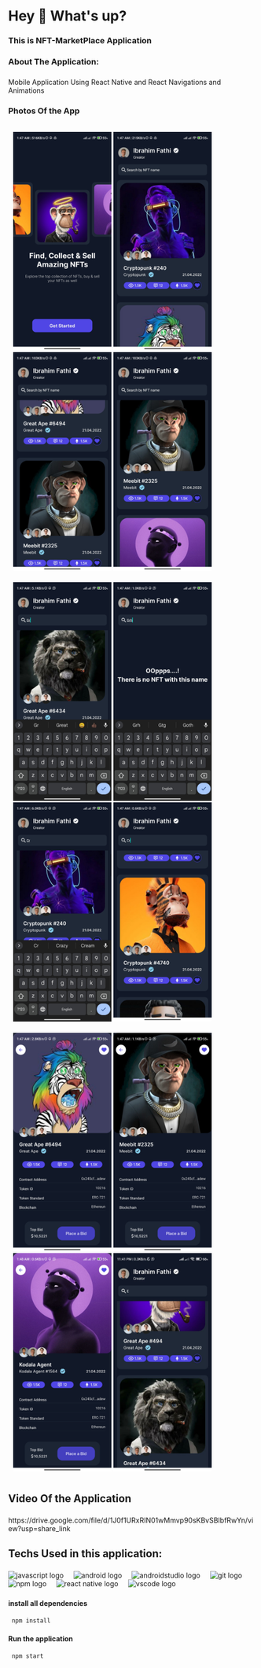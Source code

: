 <h1 align="left">Hey 👋 What's up?</h1>

###

<h3 align="left">This is NFT-MarketPlace Application</h3>

###

<h3 align="left">About The Application:</h3>

###

<p align="left">Mobile Application Using React Native and React Navigations and Animations </p>

###

<h3 align="left">Photos Of the App</h3>

###

<div align="left" style="display: flex; flex-wrap: wrap; justify-content: center;">
  <div style="margin: 10px;">
    <img src="./Photos/1.jpg" alt="Image 1" width="200">
    <img src="./Photos/2.jpg" alt="Image 2" width="200">
    <img src="./Photos/3.jpg" alt="Image 3" width="200">
    <img src="./Photos/4.jpg" alt="Image 3" width="200">
  </div>
  <div style="margin: 10px;">
    <img src="./Photos/5.jpg" alt="Image 1" width="200">
    <img src="./Photos/6.jpg" alt="Image 2" width="200">
    <img src="./Photos/7.jpg" alt="Image 3" width="200">
    <img src="./Photos/8.jpg" alt="Image 3" width="200">
  </div>
  <div style="margin: 10px;">
    <img src="./Photos/9.jpg" alt="Image 1" width="200">
    <img src="./Photos/10.jpg" alt="Image 2" width="200">
    <img src="./Photos/11.jpg" alt="Image 3" width="200">
    <img src="./Photos/12.jpg" alt="Image 3" width="200">
  </div>
</div>

###

<h2 align="left">Video Of the Application</h2>

###

<p align="left">https://drive.google.com/file/d/1J0f1URxRIN01wMmvp90sKBvSBIbfRwYn/view?usp=share_link</p>

###

###

<h2 align="left">Techs Used in this application:</h2>

###

<div align="left">
  <img src="https://cdn.jsdelivr.net/gh/devicons/devicon/icons/javascript/javascript-original.svg" height="40" alt="javascript logo"  />
  <img width="12" />
  <img src="https://cdn.jsdelivr.net/gh/devicons/devicon/icons/android/android-original.svg" height="40" alt="android logo"  />
  <img width="12" />
  <img src="https://cdn.jsdelivr.net/gh/devicons/devicon/icons/androidstudio/androidstudio-original.svg" height="40" alt="androidstudio logo"  />
  <img width="12" />
  <img src="https://cdn.jsdelivr.net/gh/devicons/devicon/icons/git/git-original.svg" height="40" alt="git logo"  />
  <img width="12" />
  <img src="https://cdn.jsdelivr.net/gh/devicons/devicon/icons/npm/npm-original-wordmark.svg" height="40" alt="npm logo"  />
  <img width="12" />
  <img src="https://cdn.worldvectorlogo.com/logos/react-native-1.svg" height="40" alt="react native logo"  />
  <img width="12" />
  <img src="https://cdn.jsdelivr.net/gh/devicons/devicon/icons/vscode/vscode-original.svg" height="40" alt="vscode logo"  />
</div>

###

#### install all dependencies

```js
 npm install
```

#### Run the application

```js
 npm start
```
